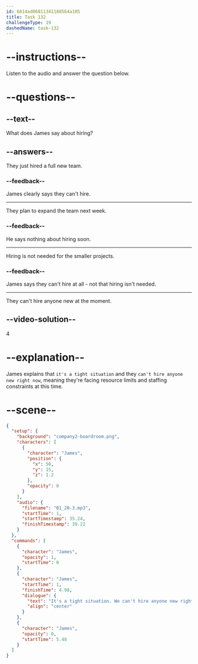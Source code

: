 ```yaml
---
id: 6814ad06811341188564a105
title: Task 132
challengeType: 19
dashedName: task-132
---
```


<!-- (Audio) James: It's a tight situation. We can't hire anyone new right now either. -->

# --instructions--

Listen to the audio and answer the question below.

# --questions--

## --text--

What does James say about hiring?

## --answers--

They just hired a full new team.

### --feedback--

James clearly says they can't hire.

---

They plan to expand the team next week.

### --feedback--

He says nothing about hiring soon.

---

Hiring is not needed for the smaller projects.

### --feedback--

James says they can't hire at all - not that hiring isn't needed.

---

They can't hire anyone new at the moment.

## --video-solution--

4

# --explanation--

James explains that `it's a tight situation` and they `can't hire anyone new right now`, meaning they're facing resource limits and staffing constraints at this time.

# --scene--

```json
{
  "setup": {
    "background": "company2-boardroom.png",
    "characters": [
      {
        "character": "James",
        "position": {
          "x": 50,
          "y": 15,
          "z": 1.2
        },
        "opacity": 0
      }
    ],
    "audio": {
      "filename": "B1_20-3.mp3",
      "startTime": 1,
      "startTimestamp": 35.24,
      "finishTimestamp": 39.22
    }
  },
  "commands": [
    {
      "character": "James",
      "opacity": 1,
      "startTime": 0
    },
    {
      "character": "James",
      "startTime": 1,
      "finishTime": 4.98,
      "dialogue": {
        "text": "It's a tight situation. We can't hire anyone new right now either.",
        "align": "center"
      }
    },
    {
      "character": "James",
      "opacity": 0,
      "startTime": 5.48
    }
  ]
}
```
